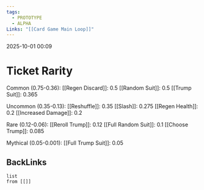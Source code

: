 ```yaml
---
tags:
  - PROTOTYPE
  - ALPHA
Links: "[[Card Game Main Loop]]"
---
```

2025-10-01 00:09
# Ticket Rarity
Common (0.75-0.36):
[[Regen Discard]]: 0.5
[[Random Suit]]: 0.5
[[Trump Suit]]: 0.365

Uncommon (0.35-0.13):
[[Reshuffle]]: 0.35
[[Slash]]: 0.275
[[Regen Health]]: 0.2
[[Increased Damage]]:  0.2

Rare (0.12-0.06):
[[Reroll Trump]]: 0.12
[[Full Random Suit]]: 0.1
[[Choose Trump]]: 0.085

Mythical (0.05-0.001):
[[Full Trump Suit]]: 0.05



## BackLinks

```dataview
list
from [[]]
```

